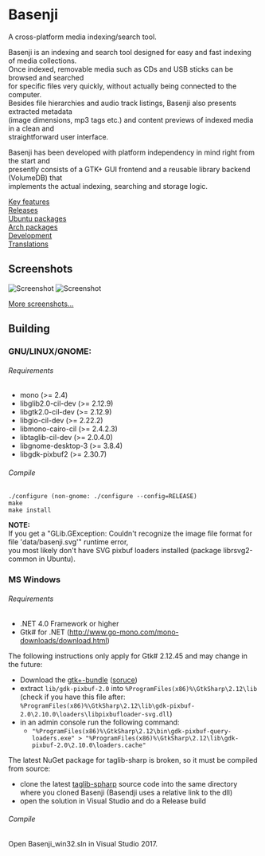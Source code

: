 # Basenji
A cross-platform media indexing/search tool.  

Basenji is an indexing and search tool designed for easy and fast indexing of media collections.  
Once indexed, removable media such as CDs and USB sticks can be browsed and searched  
for specific files very quickly, without actually being connected to the computer.  
Besides file hierarchies and audio track listings, Basenji also presents extracted metadata  
(image dimensions, mp3 tags etc.) and content previews of indexed media in a clean and  
straightforward user interface.  
  
Basenji has been developed with platform independency in mind right from the start and  
presently consists of a GTK+ GUI frontend and a reusable library backend (VolumeDB) that  
implements the actual indexing, searching and storage logic.  
  
[Key features](http://pulb.github.io/basenji/features.htm)  
[Releases](https://www.github.com/pulb/basenji/releases)  
[Ubuntu packages](https://launchpad.net/~pulb/+archive/ppa)  
[Arch packages](https://aur.archlinux.org/packages/basenji)  
[Development](https://www.github.com/pulb/basenji)  
[Translations](https://translations.launchpad.net/basenji)

## Screenshots
![Screenshot](http://pulb.github.io/basenji/screenshots/basenji-gnome.png "Basenji on GNOME 3.6")
![Screenshot](http://pulb.github.io/basenji/screenshots/basenji-win.png "Basenji on Windows 7")

[More screenshots...](http://pulb.github.io/basenji/screenshots-legacy/screenshots.htm)

## Building

### GNU/LINUX/GNOME:

###### Requirements

* mono (>= 2.4)
* libglib2.0-cil-dev (>= 2.12.9)
* libgtk2.0-cil-dev (>= 2.12.9)
* libgio-cil-dev (>= 2.22.2)
* libmono-cairo-cil (>= 2.4.2.3)
* libtaglib-cil-dev (>= 2.0.4.0)
* libgnome-desktop-3 (>= 3.8.4)
* libgdk-pixbuf2 (>= 2.30.7)

###### Compile

	./configure (non-gnome: ./configure --config=RELEASE)
	make
	make install

__NOTE:__  
If you get a "GLib.GException: Couldn't recognize the image file format for file 'data/basenji.svg'" runtime error,  
you most likely don't have SVG pixbuf loaders installed (package librsvg2-common in Ubuntu).  
	

### MS Windows

###### Requirements

* .NET 4.0 Framework or higher
* Gtk# for .NET (http://www.go-mono.com/mono-downloads/download.html)

The following instructions only apply for Gtk# 2.12.45 and may change in the future:
* Download the [gtk+-bundle](http://win32builder.gnome.org/gtk+-bundle_3.6.4-20130921_win32.zip) ([soruce](https://github.com/mono/gtk-sharp/blob/master/msi/unmanaged/downloads.win32))
* extract `lib/gdk-pixbuf-2.0` into `%ProgramFiles(x86)%\GtkSharp\2.12\lib` (check if you have this file after: `%ProgramFiles(x86)%\GtkSharp\2.12\lib\gdk-pixbuf-2.0\2.10.0\loaders\libpixbufloader-svg.dll`)
* in an admin console run the following command:
  * `"%ProgramFiles(x86)%\GtkSharp\2.12\bin\gdk-pixbuf-query-loaders.exe" > "%ProgramFiles(x86)%\GtkSharp\2.12\lib\gdk-pixbuf-2.0\2.10.0\loaders.cache"`

The latest NuGet package for taglib-sharp is broken, so it must be compiled from source:
* clone the latest [taglib-spharp](https://github.com/mono/taglib-sharp) source code into the same directory where you cloned Basenji (Basendji uses a relative link to the dll)
* open the solution in Visual Studio and do a Release build

###### Compile

Open Basenji_win32.sln in Visual Studio 2017.
